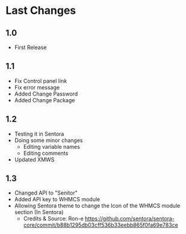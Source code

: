 # Last Changes #

## 1.0 ##
- First Release

## 1.1 ##
- Fix Control panel link
- Fix error message
- Added Change Password
- Added Change Package

## 1.2 ##
- Testing it in Sentora
- Doing some minor changes
	- Editing variable names
	- Editing comments
- Updated XMWS

## 1.3 ##
- Changed API to "Senitor"
- Added API key to WHMCS module
- Allowing Sentora theme to change the Icon of the WHMCS module section (In Sentora)
	- Credits & Source: Ron-e https://github.com/sentora/sentora-core/commit/b88b1295db03cff536b33eebb865f0fa69e783ce
